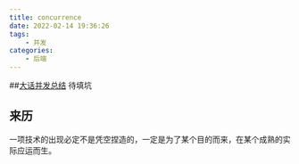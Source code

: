 ```yaml
---
title: concurrence
date: 2022-02-14 19:36:26
tags: 
    - 并发
categories:
	- 后端
---
```

##[大话并发总结](https://leetcode-cn.com/leetbook/detail/concurrency/)
待填坑

<!-- more -->

## 来历
一项技术的出现必定不是凭空捏造的，一定是为了某个目的而来，在某个成熟的实际应运而生。
